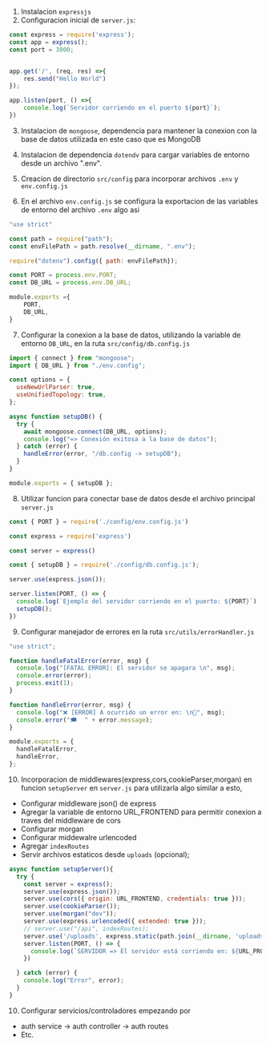1. Instalacion `expressjs`
2. Configuracion inicial de `server.js`:
```javascript
const express = require('express');
const app = express();
const port = 3000;


app.get('/', (req, res) =>{
    res.send("Hello World")
});

app.listen(port, () =>{
    console.log(`Servidor corriendo en el puerto ${port}`);
})
```

3. Instalacion de `mongoose`, dependencia para mantener la conexion con la base de datos utilizada en este caso que es MongoDB

4. Instalacion de dependencia `dotendv` para cargar variables de entorno desde un archivo ".env".

5. Creacion de directorio `src/config` para incorporar archivos `.env` y `env.config.js`

6. En el archivo `env.config.js` se configura la exportacion de las variables de entorno del archivo `.env` algo asi
```javascript
"use strict"

const path = require("path");
const envFilePath = path.resolve(__dirname, ".env");

require("dotenv").config({ path: envFilePath});

const PORT = process.env.PORT;
const DB_URL = process.env.DB_URL;

module.exports ={
    PORT,
    DB_URL,
}
```

7. Configurar la conexion a la base de datos, utilizando la variable de entorno `DB_URL`, en la ruta `src/config/db.config.js`
```javascript
import { connect } from "mongoose";
import { DB_URL } from "./env.config";

const options = {
  useNewUrlParser: true,
  useUnifiedTopology: true,
};

async function setupDB() {
  try {
    await mongoose.connect(DB_URL, options);
    console.log("=> Conexión exitosa a la base de datos");
  } catch (error) {
    handleError(error, "/db.config -> setupDB");
  }
}

module.exports = { setupDB };
```

8. Utilizar funcion para conectar base de datos desde el archivo principal `server.js`
```javascript
const { PORT } = require('./config/env.config.js')

const express = require('express')

const server = express()

const { setupDB } = require('./config/db.config.js');

server.use(express.json());

server.listen(PORT, () => {
  console.log(`Ejemplo del servidor corriendo en el puerto: ${PORT}`)
  setupDB();
})
```


9. Configurar manejador de errores en la ruta `src/utils/errorHandler.js`
```javascript
"use strict";

function handleFatalError(error, msg) {
  console.log("[FATAL ERROR]: El servidor se apagara \n", msg);
  console.error(error);
  process.exit(1);
}

function handleError(error, msg) {
  console.log("❌ [ERROR] A ocurrido un error en: \n📁", msg);
  console.error("🗯  " + error.message);
}

module.exports = {
  handleFatalError,
  handleError,
};
```

10. Incorporacion de middlewares(express,cors,cookieParser,morgan) en funcion `setupServer` en `server.js` para utilizarla algo similar a esto,
- Configurar middleware json() de express
- Agregar la variable de entorno URL_FRONTEND para permitir conexion a traves del middleware de cors
- Configurar morgan
- Configurar middewalre urlencoded
- Agregar `indexRoutes`
- Servir archivos estaticos desde `uploads` (opcional);



```javascript
async function setupServer(){
  try {
    const server = express();
    server.use(express.json());
    server.use(cors({ origin: URL_FRONTEND, credentials: true }));
    server.use(cookieParser());
    server.use(morgan("dev"));
    server.use(express.urlencoded({ extended: true }));
    // server.use("/api", indexRoutes);
    server.use('/uploads', express.static(path.join(__dirname, 'uploads')));
    server.listen(PORT, () => {
      console.log(`SERVIDOR => El servidor está corriendo en: ${URL_PROYECTO}${PORT}/api`);
    })

  } catch (error) {
    console.log("Error", error);
  }
}
```
10. Configurar servicios/controladores empezando por
- auth service -> auth controller -> auth routes
- Etc.



